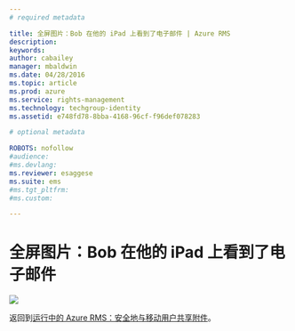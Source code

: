 ```yaml
---
# required metadata

title: 全屏图片：Bob 在他的 iPad 上看到了电子邮件 | Azure RMS
description:
keywords:
author: cabailey
manager: mbaldwin
ms.date: 04/28/2016
ms.topic: article
ms.prod: azure
ms.service: rights-management
ms.technology: techgroup-identity
ms.assetid: e748fd78-8bba-4168-96cf-f96def078283

# optional metadata

ROBOTS: nofollow
#audience:
#ms.devlang:
ms.reviewer: esaggese
ms.suite: ems
#ms.tgt_pltfrm:
#ms.custom:

---
```


# 全屏图片：Bob 在他的 iPad 上看到了电子邮件
![](./media/AzRMS_StoryboardEmaill2.PNG)

返回到[运行中的 Azure RMS：安全地与移动用户共享附件](http://technet.microsoft.com/library/jj585026.aspx)。



<!--HONumber=Apr16_HO3-->


